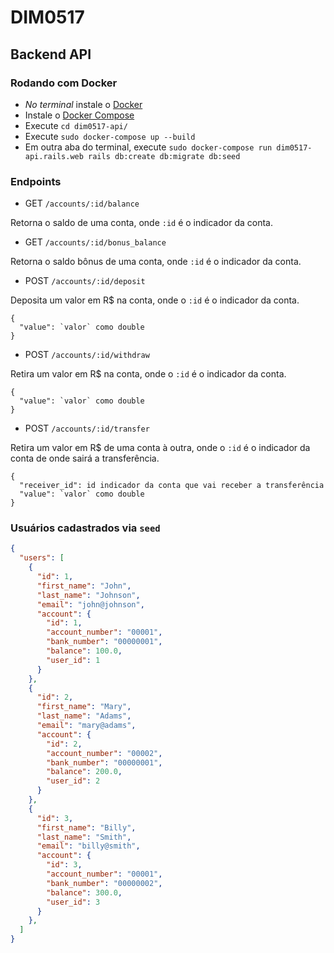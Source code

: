 # DIM0517
## Backend API
### Rodando com Docker
- *No terminal* instale o [Docker](https://docs.docker.com/engine/install/)
- Instale o [Docker Compose](https://docs.docker.com/compose/install/)
- Execute `cd dim0517-api/`
- Execute `sudo docker-compose up --build`
- Em outra aba do terminal, execute `sudo docker-compose run dim0517-api.rails.web rails db:create db:migrate db:seed`

### Endpoints
- GET `/accounts/:id/balance`

Retorna o saldo de uma conta, onde `:id` é o indicador da conta.

- GET `/accounts/:id/bonus_balance`

Retorna o saldo bônus de uma conta, onde `:id` é o indicador da conta.

- POST `/accounts/:id/deposit`

Deposita um valor em R$ na conta, onde o `:id` é o indicador da conta.
```
{
  "value": `valor` como double
}
```

- POST `/accounts/:id/withdraw`

Retira um valor em R$ na conta, onde o `:id` é o indicador da conta.
```
{
  "value": `valor` como double
}
```

- POST `/accounts/:id/transfer`

Retira um valor em R$ de uma conta à outra, onde o `:id` é o indicador da conta de onde sairá a transferência.
```
{
  "receiver_id": id indicador da conta que vai receber a transferência
  "value": `valor` como double
}
```

### Usuários cadastrados via `seed`
```json
{
  "users": [
    {
      "id": 1,
      "first_name": "John",
      "last_name": "Johnson",
      "email": "john@johnson",
      "account": {
        "id": 1,
        "account_number": "00001",
        "bank_number": "00000001",
        "balance": 100.0,
        "user_id": 1
      }
    },
    {
      "id": 2,
      "first_name": "Mary",
      "last_name": "Adams",
      "email": "mary@adams",
      "account": {
        "id": 2,
        "account_number": "00002",
        "bank_number": "00000001",
        "balance": 200.0,
        "user_id": 2
      }
    },
    {
      "id": 3,
      "first_name": "Billy",
      "last_name": "Smith",
      "email": "billy@smith",
      "account": {
        "id": 3,
        "account_number": "00001",
        "bank_number": "00000002",
        "balance": 300.0,
        "user_id": 3
      }
    },
  ]
}
```
